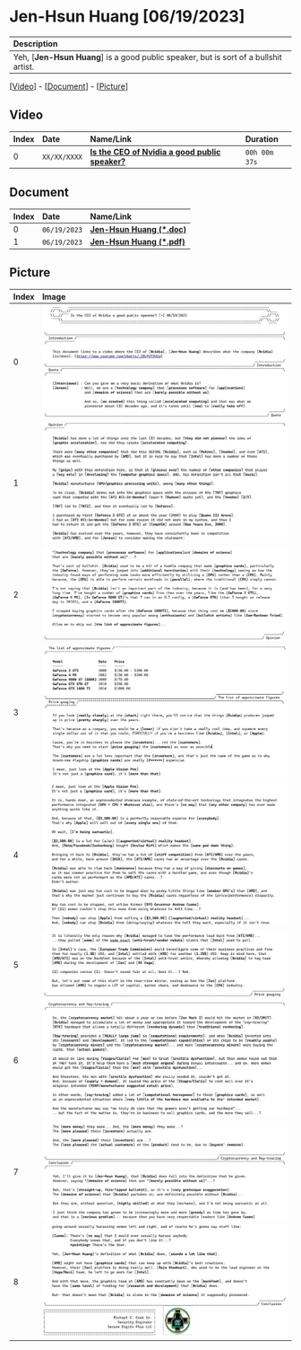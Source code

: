 # Jen-Hsun Huang [06/19/2023]

| Description |
|:------------|
| Yeh, [**Jen-Hsun Huang**] is a good public speaker, but is sort of a bullshit artist. |

[[Video](#video)] - [[Document](#document)] - [[Picture](#picture)]

## Video

| Index | Date         | Name/Link                                                                                     | Duration      |
|:------|:-------------|:----------------------------------------------------------------------------------------------|:--------------|
| 0     | `XX/XX/XXXX` | **[Is the CEO of Nvidia a good public speaker?](https://www.youtube.com/shorts/_DBvPUT9Kiw)** | `00h 00m 37s` |

## Document

| Index | Date         | Name/Link                                                                                                                        |
|:------|:-------------|:---------------------------------------------------------------------------------------------------------------------------------|
| 0     | `06/19/2023` | **[Jen-Hsun Huang (*.doc)](https://github.com/mcc85s/FightingEntropy/blob/main/Docs/20230619/2023_0619-(Jen-Hsun%20Huang).doc)** |
| 1     | `06/19/2023` | **[Jen-Hsun Huang (*.pdf)](https://github.com/mcc85s/FightingEntropy/blob/main/Docs/20230619/2023_0619-(Jen-Hsun%20Huang).pdf)** |

## Picture

| Index | Image                                                                                    |
|:------|:-----------------------------------------------------------------------------------------|
| 0     | ![01.jpg](https://github.com/mcc85s/FightingEntropy/blob/main/Docs/20230619/Pics/01.jpg) |
| 1     | ![02.jpg](https://github.com/mcc85s/FightingEntropy/blob/main/Docs/20230619/Pics/02.jpg) |
| 2     | ![03.jpg](https://github.com/mcc85s/FightingEntropy/blob/main/Docs/20230619/Pics/03.jpg) |
| 3     | ![04.jpg](https://github.com/mcc85s/FightingEntropy/blob/main/Docs/20230619/Pics/04.jpg) |
| 4     | ![05.jpg](https://github.com/mcc85s/FightingEntropy/blob/main/Docs/20230619/Pics/05.jpg) |
| 5     | ![06.jpg](https://github.com/mcc85s/FightingEntropy/blob/main/Docs/20230619/Pics/06.jpg) |
| 6     | ![07.jpg](https://github.com/mcc85s/FightingEntropy/blob/main/Docs/20230619/Pics/07.jpg) |
| 7     | ![08.jpg](https://github.com/mcc85s/FightingEntropy/blob/main/Docs/20230619/Pics/08.jpg) |
| 8     | ![09.jpg](https://github.com/mcc85s/FightingEntropy/blob/main/Docs/20230619/Pics/09.jpg) |
